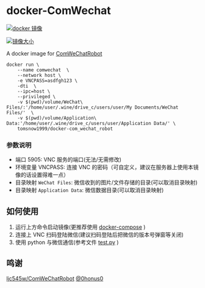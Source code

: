 # docker-ComWechat
[![docker 镜像](https://dockeri.co/image/tomsnow1999/docker-com_wechat_robot)](https://hub.docker.com/r/tomsnow1999/docker-com_wechat_robot/tags)

[![镜像大小](https://badgen.net/docker/size/tomsnow1999/docker-com_wechat_robot)](https://hub.docker.com/r/tomsnow1999/docker-com_wechat_robot/tags)

A docker image for [ComWeChatRobot](https://github.com/ljc545w/ComWeChatRobot)


``` shell
docker run \
    --name comwechat  \
    --network host \
    -e VNCPASS=asdfgh123 \
    -dti  \
    --ipc=host \
    --privileged \
    -v $(pwd)/volume/WeChat\ Files/:'/home/user/.wine/drive_c/users/user/My Documents/WeChat Files/'  \
    -v $(pwd)/volume/Application\ Data:'/home/user/.wine/drive_c/users/user/Application Data/' \
    tomsnow1999/docker-com_wechat_robot
```

### 参数说明
* 端口 5905: VNC 服务的端口(无法/无需修改)
* 环境变量 VNCPASS: 连接 VNC 的密码（可自定义，建议在服务器上使用本镜像的话设置得难一点）
* 目录映射 `WeChat Files`: 微信收到的图片/文件存储的目录(可以取消目录映射)
* 目录映射 `Application Data`: 微信数据目录(可以取消目录映射)

## 如何使用
1. 运行上方命令启动镜像(更推荐使用 [docker-compose](./docker-compose.yaml) )
2. 连接上 VNC 扫码登陆微信(建议扫码登陆后把微信的版本号弹窗等关闭)
3. 使用 python 与微信通信(参考文件 [test.py](./test.py) )


## 鸣谢
[ljc545w/ComWeChatRobot](https://github.com/ljc545w/ComWeChatRobot)
[@0honus0](https://github.com/0honus0)
